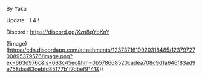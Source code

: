 By Yaku

Update : 1.4 !

Discord : https://discord.gg/Xzn8qYbKnY

(!image)(https://cdn.discordapp.com/attachments/1237371619920318485/1237972700895379576/image.png?ex=663d976c&is=663c45ec&hm=0b578668520cadea708d9d1a646f83ad9e758daa83cebfd85177b1f7dbef9141&))
